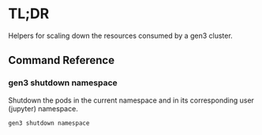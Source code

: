 # TL;DR

Helpers for scaling down the resources consumed by a gen3 cluster.

## Command Reference

### gen3 shutdown namespace

Shutdown the pods in the current namespace and in its corresponding user (jupyter) namespace.

```
gen3 shutdown namespace
```


